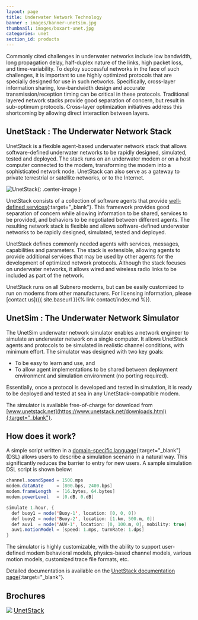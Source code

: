 ```yaml
---
layout: page
title: Underwater Network Technology
banner : images/banner-unetsim.jpg
thumbnail: images/boxart-unet.jpg
categories: unet
section_id: products
---
```


Commonly cited challenges in underwater networks include low bandwidth, long propagation delay, half-duplex nature of the links, high packet loss, and time-variability. To deploy successful networks in the face of such challenges, it is important to use highly optimized protocols that are specially designed for use in such networks. Specifically, cross-layer information sharing, low-bandwidth design and accurate transmission/reception timing can be critical in these protocols. Traditional layered network stacks provide good separation of concern, but result in sub-optimum protocols. Cross-layer optimization initiatives address this shortcoming by allowing direct interaction between layers.

## UnetStack : The Underwater Network Stack

UnetStack is a flexible agent-based underwater network stack that allows software-defined underwater networks to be rapidly designed, simulated, tested and deployed. The stack runs on an underwater modem or on a host computer connected to the modem, transforming the modem into a sophisticated network node. UnetStack can also serve as a gateway to private terrestrial or satellite networks, or to the Internet.

![UnetStack]({{site.baseurl}}/images/unetstack.png){: .center-image  }

UnetStack consists of a collection of software agents that provide [well-defined services](https://www.unetstack.net/agent-ref.html){:target="_blank"}. This framework provides good separation of concern while allowing information to be shared, services to be provided, and behaviors to be negotiated between different agents. The resulting network stack is flexible and allows software-defined underwater networks to be rapidly designed, simulated, tested and deployed.

UnetStack defines commonly needed agents with services, messages, capabilities and parameters. The stack is extensible, allowing agents to provide additional services that may be used by other agents for the development of optimized network protocols. Although the stack focuses on underwater networks, it allows wired and wireless radio links to be included as part of the network.

UnetStack runs on all Subnero modems, but can be easily customized to run on modems from other manufacturers. For licensing information, please [contact us]({{ site.baseurl }}{% link contact/index.md %}).

## UnetSim : The Underwater Network Simulator

The UnetSim underwater network simulator enables a network engineer to simulate an underwater network on a single computer. It allows UnetStack agents and protocols to be simulated in realistic channel conditions, with minimum effort. The simulator was designed with two key goals:

- To be easy to learn and use, and
- To allow agent implementations to be shared between deployment environment and simulation environment (no porting required).

Essentially, once a protocol is developed and tested in simulation, it is ready to be deployed and tested at sea in any UnetStack-compatible modem.

The simulator is available free-of-charge for download from [www.unetstack.net](https://www.unetstack.net/downloads.html){:target="_blank"}.

## How does it work?

A simple script written in a [domain-specific language](https://www.unetstack.net/simulation-dsl.html){:target="_blank"} (DSL) allows users to describe a simulation scenario in a natural way. This significantly reduces the barrier to entry for new users. A sample simulation DSL script is shown below:

```java
channel.soundSpeed = 1500.mps
modem.dataRate     = [800.bps, 2400.bps]
modem.frameLength  = [16.bytes, 64.bytes]
modem.powerLevel   = [0.dB, 0.dB]

simulate 1.hour, {
  def buoy1 = node('Buoy-1', location: [0, 0, 0])
  def buoy2 = node('Buoy-2', location: [1.km, 500.m, 0])
  def auv1  = node('AUV-1', location: [0, 100.m, 0], mobility: true)
  auv1.motionModel = [speed: 1.mps, turnRate: 1.dps]
}
```

The simulator is highly customizable, with the ability to support user-defined modem behavioral models, physics-based channel models, various motion models, customized trace file formats, etc.

Detailed documentation is available on the [UnetStack documentation page](https://www.unetstack.net/docs.html){:target="_blank"}.

<h2>Brochures</h2>
<div class="brochure-container">
  <a href="{{site.baseurl}}/brochures/unetstack.pdf"><img class="brochure-thumb" src="{{site.baseurl}}/brochures/unetstack.jpg"></a>
  <a href="{{site.baseurl}}/brochures/unetstack.pdf" style="font-size: 1.2em;">UnetStack</a>
</div>
